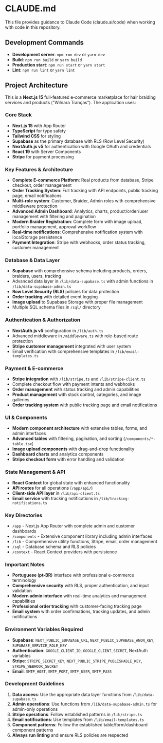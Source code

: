 # CLAUDE.md

This file provides guidance to Claude Code (claude.ai/code) when working with code in this repository.

## Development Commands

- **Development server**: `npm run dev` or `yarn dev`
- **Build**: `npm run build` or `yarn build`
- **Production start**: `npm run start` or `yarn start`
- **Lint**: `npm run lint` or `yarn lint`

## Project Architecture

This is a **Next.js 15** full-featured e-commerce marketplace for hair braiding services and products ("Wilnara Tranças"). The application uses:

### Core Stack
- **Next.js 15** with App Router
- **TypeScript** for type safety
- **Tailwind CSS** for styling
- **Supabase** as the primary database with RLS (Row Level Security)
- **NextAuth.js v5** for authentication with Google OAuth and credentials
- **React 19** with Server Components
- **Stripe** for payment processing

### Key Features & Architecture
- **Complete E-commerce Platform**: Real products from database, Stripe checkout, order management
- **Order Tracking System**: Full tracking with API endpoints, public tracking page, email notifications
- **Multi-role system**: Customer, Braider, Admin roles with comprehensive middleware protection
- **Advanced Admin Dashboard**: Analytics, charts, product/order/user management with filtering and pagination
- **Modern Braider Registration**: Complete form with image upload, portfolio management, approval workflow
- **Real-time notifications**: Comprehensive notification system with localStorage persistence
- **Payment Integration**: Stripe with webhooks, order status tracking, customer management

### Database & Data Layer
- **Supabase** with comprehensive schema including products, orders, braiders, users, tracking
- Advanced data layer in `/lib/data-supabase.ts` with admin functions in `/lib/data-supabase-admin.ts`
- **Row Level Security (RLS)** policies for data protection
- **Order tracking** with detailed event logging
- **Image upload** to Supabase Storage with proper file management
- Multiple SQL schema files in `/sql/` directory

### Authentication & Authorization
- **NextAuth.js v5** configuration in `/lib/auth.ts`
- Advanced middleware in `/middleware.ts` with role-based route protection
- **Stripe customer management** integrated with user system
- Email verification with comprehensive templates in `/lib/email-templates.ts`

### Payment & E-commerce
- **Stripe integration** with `/lib/stripe.ts` and `/lib/stripe-client.ts`
- Complete checkout flow with payment intents and webhooks
- **Order management** with status tracking and admin capabilities
- **Product management** with stock control, categories, and image galleries
- **Order tracking system** with public tracking page and email notifications

### UI & Components
- **Modern component architecture** with extensive tables, forms, and admin interfaces
- **Advanced tables** with filtering, pagination, and sorting (`/components/*-table.tsx`)
- **Image upload components** with drag-and-drop functionality
- **Dashboard charts** and analytics components
- **Stripe checkout form** with error handling and validation

### State Management & API
- **React Context** for global state with enhanced functionality
- **API routes** for all operations (`/app/api/`)
- **Client-side API layer** in `/lib/api-client.ts`
- **Email service** with tracking notifications in `/lib/tracking-notifications.ts`

### Key Directories
- `/app` - Next.js App Router with complete admin and customer dashboards
- `/components` - Extensive component library including admin interfaces
- `/lib` - Comprehensive utility functions, Stripe, email, order management
- `/sql` - Database schema and RLS policies
- `/context` - React Context providers with persistence

### Important Notes
- **Portuguese (pt-BR)** interface with professional e-commerce terminology
- **Comprehensive security** with RLS, proper authentication, and input validation
- **Modern admin interface** with real-time analytics and management capabilities
- **Professional order tracking** with customer-facing tracking page
- **Email system** with order confirmations, tracking updates, and admin notifications

### Environment Variables Required
- **Supabase**: `NEXT_PUBLIC_SUPABASE_URL`, `NEXT_PUBLIC_SUPABASE_ANON_KEY`, `SUPABASE_SERVICE_ROLE_KEY`
- **Authentication**: `GOOGLE_CLIENT_ID`, `GOOGLE_CLIENT_SECRET`, NextAuth variables
- **Stripe**: `STRIPE_SECRET_KEY`, `NEXT_PUBLIC_STRIPE_PUBLISHABLE_KEY`, `STRIPE_WEBHOOK_SECRET`
- **Email**: `SMTP_HOST`, `SMTP_PORT`, `SMTP_USER`, `SMTP_PASS`

### Development Guidelines
1. **Data access**: Use the appropriate data layer functions from `/lib/data-supabase.ts`
2. **Admin operations**: Use functions from `/lib/data-supabase-admin.ts` for admin-only operations
3. **Stripe operations**: Follow established patterns in `/lib/stripe.ts`
4. **Email notifications**: Use templates from `/lib/email-templates.ts`
5. **Component patterns**: Follow the established table/form/dashboard component patterns
6. **Always run linting** and ensure RLS policies are respected